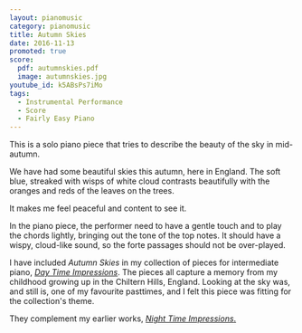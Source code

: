 ```yaml
---
layout: pianomusic
category: pianomusic
title: Autumn Skies
date: 2016-11-13
promoted: true
score:
  pdf: autumnskies.pdf
  image: autumnskies.jpg
youtube_id: k5ABsPs7iMo
tags:
  - Instrumental Performance
  - Score
  - Fairly Easy Piano
---
```


This is a solo piano piece that tries to describe the beauty of the sky in mid-autumn.

We have had some beautiful skies this autumn, here in England. The soft blue, streaked with wisps of white cloud contrasts beautifully with the oranges and reds of the leaves on the trees.

It makes me feel peaceful and content to see it.

In the piano piece, the performer need to have a gentle touch and to play the chords lightly, bringing out the tone of the top notes. It should have a wispy, cloud-like sound, so the forte passages should not be over-played.

I have included *Autumn Skies* in my collection of pieces for intermediate piano, [*Day Time Impressions*](https://www.bakertunes.com/pianomusic/day-time-impressions). The pieces all capture a memory from my childhood growing up in the Chiltern Hills, England. Looking at the sky was, and still is, one of my favourite pasttimes, and I felt this piece was fitting for the collection's theme.

They complement my earlier works, [*Night Time Impressions*.](https://www.bakertunes.com/pianomusic/night-time-impressions/)
